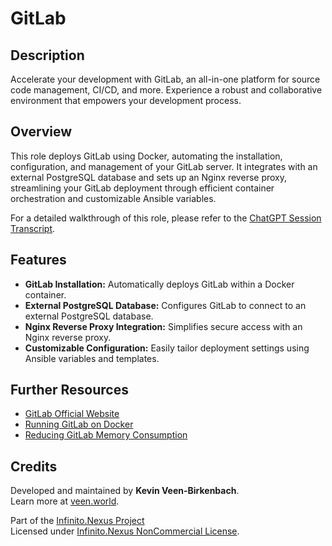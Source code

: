 # GitLab

## Description

Accelerate your development with GitLab, an all-in-one platform for source code management, CI/CD, and more. Experience a robust and collaborative environment that empowers your development process.

## Overview

This role deploys GitLab using Docker, automating the installation, configuration, and management of your GitLab server. It integrates with an external PostgreSQL database and sets up an Nginx reverse proxy, streamlining your GitLab deployment through efficient container orchestration and customizable Ansible variables.

For a detailed walkthrough of this role, please refer to the [ChatGPT Session Transcript](https://chat.openai.com/share/1b0147bf-d4de-4790-b8ed-c332aa4e3ce3).

## Features

- **GitLab Installation:** Automatically deploys GitLab within a Docker container.
- **External PostgreSQL Database:** Configures GitLab to connect to an external PostgreSQL database.
- **Nginx Reverse Proxy Integration:** Simplifies secure access with an Nginx reverse proxy.
- **Customizable Configuration:** Easily tailor deployment settings using Ansible variables and templates.

## Further Resources

- [GitLab Official Website](https://about.gitlab.com/)
- [Running GitLab on Docker](https://ralph.blog.imixs.com/2019/06/09/running-gitlab-on-docker/)
- [Reducing GitLab Memory Consumption](https://techoverflow.net/2020/04/18/how-i-reduced-gitlab-memory-consumption-in-my-web-app-based-setup/)

## Credits

Developed and maintained by **Kevin Veen-Birkenbach**.  
Learn more at [veen.world](https://www.veen.world).

Part of the [Infinito.Nexus Project](https://s.infinito.nexus/code)  
Licensed under [Infinito.Nexus NonCommercial License](https://s.infinito.nexus/license).

